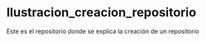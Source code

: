 # Ilustracion_creacion_repositorio
Este es el repositorio donde se explica la creación de un repositorio
